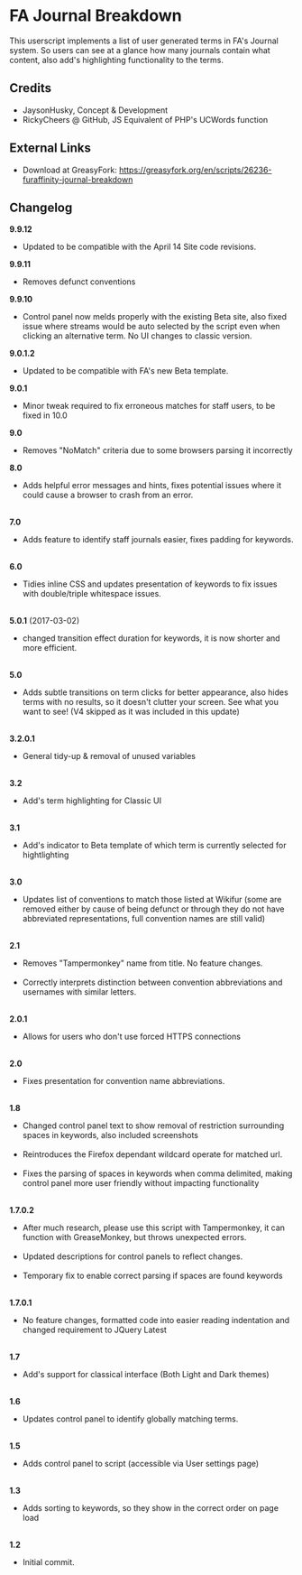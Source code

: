 FA Journal Breakdown
=========
This userscript implements a list of user generated terms in FA's Journal system. So users can see at a glance how many journals contain what content, also add's highlighting functionality to the terms.


## Credits
- JaysonHusky, Concept & Development
- RickyCheers @ GitHub, JS Equivalent of PHP's UCWords function

## External Links
- Download at GreasyFork: https://greasyfork.org/en/scripts/26236-furaffinity-journal-breakdown

## Changelog


<b>9.9.12</b><br/>
- Updated to be compatible with the April 14 Site code revisions.

<b>9.9.11</b><br/>
- Removes defunct conventions

<b>9.9.10</b><br/>
- Control panel now melds properly with the existing Beta site, also fixed issue where streams would be auto selected by the script even when clicking an alternative term. No UI changes to classic version.

<b>9.0.1.2</b><br/>
- Updated to be compatible with FA's new Beta template.

<b>9.0.1</b><br/>
- Minor tweak required to fix erroneous matches for staff users, to be fixed in 10.0

<b>9.0</b><br/>
- Removes "NoMatch" criteria due to some browsers parsing it incorrectly

<b>8.0</b> <br/>
- Adds helpful error messages and hints, fixes potential issues where it could cause a browser to crash from an error.<br/><br/>

<b>7.0</b> <br/>
- Adds feature to identify staff journals easier, fixes padding for keywords.<br/><br/>

<b>6.0</b> <br/>
- Tidies inline CSS and updates presentation of keywords to fix issues with double/triple whitespace issues.<br/><br/>

<b>5.0.1</b>  (2017-03-02)<br/>
- changed transition effect duration for keywords, it is now shorter and more efficient.<br/><br/>

<b>5.0</b> <br/>
- Adds subtle transitions on term clicks for better appearance, also hides terms with no results, so it doesn't clutter your screen. See what you want to see! (V4 skipped as it was included in this update)<br/><br/>

<b>3.2.0.1</b> <br/>
- General tidy-up & removal of unused variables<br/><br/>

<b>3.2</b> <br/>
- Add's term highlighting for Classic UI<br/><br/>

<b>3.1</b> <br/>
- Add's indicator to Beta template of which term is currently selected for hightlighting<br/><br/>

<b>3.0</b> <br/>
- Updates list of conventions to match those listed at Wikifur (some are removed either by cause of being defunct or through they do not have abbreviated representations, full convention names are still valid)<br/><br/>

<b>2.1</b> <br/>
- Removes "Tampermonkey" name from title. No feature changes.<br/><br/>
- Correctly interprets distinction between convention abbreviations and usernames with similar letters.<br/><br/>

<b>2.0.1</b> <br/>
- Allows for users who don't use forced HTTPS connections<br/><br/>

<b>2.0</b> <br/>
- Fixes presentation for convention name abbreviations.<br/><br/>

<b>1.8</b> <br/>
- Changed control panel text to show removal of restriction surrounding spaces in keywords, also included screenshots<br/><br/>
- Reintroduces the Firefox dependant wildcard operate for matched url.<br/><br/>
- Fixes the parsing of spaces in keywords when comma delimited, making control panel more user friendly without impacting functionality<br/><br/>

<b>1.7.0.2</b> <br/>
- After much research, please use this script with Tampermonkey, it can function with GreaseMonkey, but throws unexpected errors.<br/><br/>
- Updated descriptions for control panels to reflect changes.<br/><br/>
- Temporary fix to enable correct parsing if spaces are found keywords<br/><br/>

<b>1.7.0.1</b> <br/>
- No feature changes, formatted code into easier reading indentation and changed requirement to JQuery Latest<br/><br/>

<b>1.7</b> <br/>
- Add's support for classical interface (Both Light and Dark themes)<br/><br/>

<b>1.6</b> <br/>
- Updates control panel to identify globally matching terms.<br/><br/>

<b>1.5</b> <br/>
- Adds control panel to script (accessible via User settings page)<br/><br/>

<b>1.3</b><br/>
- Adds sorting to keywords, so they show in the correct order on page load<br/><br/>

<b>1.2</b><br/>
- Initial commit.